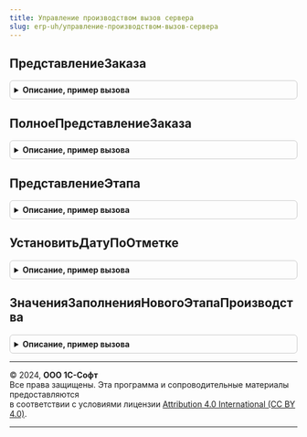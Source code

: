 ```yaml
---
title: Управление производством вызов сервера
slug: erp-uh/управление-производством-вызов-сервера
---
```



## ПредставлениеЗаказа
<details style="margin: 1em 0; padding: 0.5em; border: 1px solid #ccc; border-radius: 6px;">

<summary style="font-weight: bold; cursor: pointer;">Описание, пример вызова</summary>

```bsl

// Формирует представление заказа на производство.
//
// Параметры:
//  Ссылка	 - ДокументСсылка.ЗаказНаПроизводство2_2 - заказ на производство
//  Префикс	 - Строка								 - префикс.
//
// Возвращаемое значение:
//  Строка - представление заказа на производство.
//
Функция ПредставлениеЗаказа(Ссылка, Префикс = Неопределено) Экспорт
```

Пример вызова
```bsl
Результат = УправлениеПроизводствомВызовСервера.ПредставлениеЗаказа(Ссылка, Префикс);
```
</details>

## ПолноеПредставлениеЗаказа
<details style="margin: 1em 0; padding: 0.5em; border: 1px solid #ccc; border-radius: 6px;">

<summary style="font-weight: bold; cursor: pointer;">Описание, пример вызова</summary>

```bsl

// Формирует полное представление заказа на производство.
//
// Параметры:
//  Ссылка	 - ДокументСсылка.ЗаказНаПроизводство2_2 - заказ на производство
//  Префикс	 - Строка								 - префикс.
//
// Возвращаемое значение:
//  Строка - полное представление заказа на производство.
//
Функция ПолноеПредставлениеЗаказа(Ссылка, Префикс = Неопределено) Экспорт
```

Пример вызова
```bsl
Результат = УправлениеПроизводствомВызовСервера.ПолноеПредставлениеЗаказа(Ссылка, Префикс);
```
</details>

## ПредставлениеЭтапа
<details style="margin: 1em 0; padding: 0.5em; border: 1px solid #ccc; border-radius: 6px;">

<summary style="font-weight: bold; cursor: pointer;">Описание, пример вызова</summary>

```bsl

// Формирует представление этапа производства по данным документа.
//
// Параметры:
//  ДанныеЭтапа - см. Документы.ЭтапПроизводства2_2.ПредставлениеЭтапа.
//
// Возвращаемое значение:
//  Строка - представление этапа производства.
//
Функция ПредставлениеЭтапа(ДанныеЭтапа) Экспорт
```

Пример вызова
```bsl
Результат = УправлениеПроизводствомВызовСервера.ПредставлениеЭтапа(ДанныеЭтапа) 
```
</details>

## УстановитьДатуПоОтметке
<details style="margin: 1em 0; padding: 0.5em; border: 1px solid #ccc; border-radius: 6px;">

<summary style="font-weight: bold; cursor: pointer;">Описание, пример вызова</summary>

```bsl

// Устанавливает дату с учетом переданной отметки
//
// Параметры:
//  Отметка		 - Булево	 - отметка
//  ПолеДата	 - Дата		 - реквизит, в котором нужно установить дату
//  ДатаСобытия	 - Дата		 - устанавливаемая дата
//  Затереть	 - Булево	 - признак, что дату нужно установить принудительно.
//
Процедура УстановитьДатуПоОтметке(Отметка, ПолеДата, ДатаСобытия = Неопределено, Затереть = Ложь) Экспорт
```

Пример вызова
```bsl
УправлениеПроизводствомВызовСервера.УстановитьДатуПоОтметке(Отметка, ПолеДата, ДатаСобытия, Затереть);
```
</details>

## ЗначенияЗаполненияНовогоЭтапаПроизводства
<details style="margin: 1em 0; padding: 0.5em; border: 1px solid #ccc; border-radius: 6px;">

<summary style="font-weight: bold; cursor: pointer;">Описание, пример вызова</summary>

```bsl

// Возвращает значения заполнения нового этапа производства
//
// Параметры:
//  Распоряжение				 - ДокументСсылка.ЗаказНаПроизводство2_2 			 - заказ на производство
//  НазначениеПродукция			 - СправочникСсылка.Назначения						 - назначение продукции ( при обособлении по целевому назначению )
//  ПартияПроизводства			 - СправочникСсылка.ПартииПроизводства				 - партия производства
//  ТипПроизводственногоПроцесса - ПеречислениеСсылка.ТипыПроизводственныхПроцессов	 - тип производственного процесса.
//  Спецификация				 - СправочникСсылка.РесурсныеСпецификации			 - ресурсная спецификация.
//
// Возвращаемое значение:
//  Структура - значения заполнения нового этапа производства:
//   * Распоряжение                     - ДокументСсылка.ЗаказНаПроизводство2_2 -
//   * ДинамическаяСтруктура            - Булево -
//   * Организация                      - СправочникСсылка.Организации -
//   * ХозяйственнаяОперация            - ПеречислениеСсылка.ХозяйственныеОперации -
//   * НаправлениеДеятельности          - СправочникСсылка.НаправленияДеятельности -
//   * Партнер                          - СправочникСсылка.Партнеры -
//   * Договор                          - СправочникСсылка.ДоговорыКонтрагентов -
//   * ВыпускПодДеятельность            - ПеречислениеСсылка.ТипыНалогообложенияНДС -
//   * ОперацияКакРаспоряжениеВыработки - см. УправлениеПроизводством.ИспользуетсяОперацияКакРаспоряжениеВыработки
//   * ВидЦены                          - см. Справочники.ВидыЦен.ВидЦеныПлановойСтоимостиТМЦ
//   * Валюта                           - см. ДоходыИРасходыСервер.ПолучитьВалютуУправленческогоУчета
//   * ВариантПриемкиТоваров            - ПеречислениеСсылка.ВариантыПриемкиТоваров -
//   * НазначениеПродукция              - СправочникСсылка.Назначения -
//   * ПартияПроизводства               - СправочникСсылка.ПартииПроизводства -
//   * ТипПроизводственногоПроцесса     - ПеречислениеСсылка.ТипыПроизводственныхПроцессов -
//   * Спецификация                     - СправочникСсылка.РесурсныеСпецификации -
//   * ОтветственноеПодразделение       - см. Справочники.РесурсныеСпецификации.ОтветственноеПодразделение
//
Функция ЗначенияЗаполненияНовогоЭтапаПроизводства(Распоряжение, Экспорт
```

Пример вызова
```bsl
Результат = УправлениеПроизводствомВызовСервера.ЗначенияЗаполненияНовогоЭтапаПроизводства(Распоряжение, );
```
</details>

---

© 2024, **ООО 1С-Софт**  
Все права защищены. Эта программа и сопроводительные материалы предоставляются  
в соответствии с условиями лицензии [Attribution 4.0 International (CC BY 4.0)](https://creativecommons.org/licenses/by/4.0/legalcode).

---
